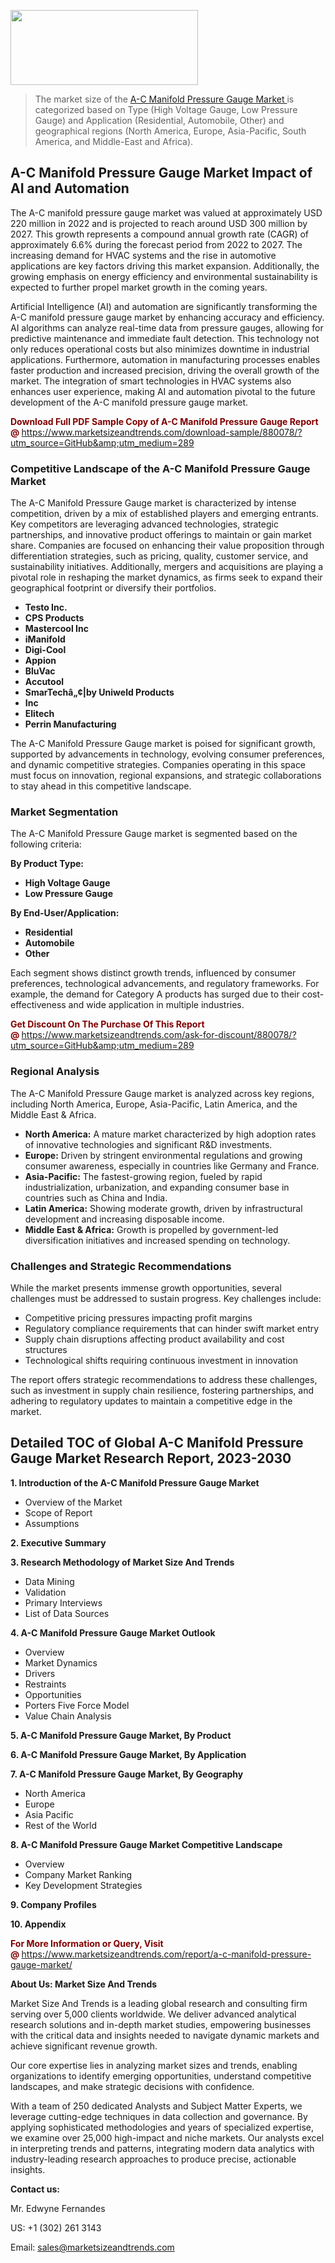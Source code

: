 <img src="https://100x100musica.es/wp-content/uploads/2024/12/Verified-Market-Reports-4-300x120.jpg" alt="" width="300" height="120" class="alignnone size-medium wp-image-100382" /><blockquote><p>The market size of the <a href="https://www.marketsizeandtrends.com/download-sample/880078/?utm_source=GitHub&amp;utm_medium=289" target="_blank">A-C Manifold Pressure Gauge Market </a>is categorized based on Type (High Voltage Gauge, Low Pressure Gauge) and Application (Residential, Automobile, Other) and geographical regions (North America, Europe, Asia-Pacific, South America, and Middle-East and Africa).</p></blockquote><p><h2>A-C Manifold Pressure Gauge Market Impact of AI and Automation</h2><p>The A-C manifold pressure gauge market was valued at approximately USD 220 million in 2022 and is projected to reach around USD 300 million by 2027. This growth represents a compound annual growth rate (CAGR) of approximately 6.6% during the forecast period from 2022 to 2027. The increasing demand for HVAC systems and the rise in automotive applications are key factors driving this market expansion. Additionally, the growing emphasis on energy efficiency and environmental sustainability is expected to further propel market growth in the coming years.</p><p>Artificial Intelligence (AI) and automation are significantly transforming the A-C manifold pressure gauge market by enhancing accuracy and efficiency. AI algorithms can analyze real-time data from pressure gauges, allowing for predictive maintenance and immediate fault detection. This technology not only reduces operational costs but also minimizes downtime in industrial applications. Furthermore, automation in manufacturing processes enables faster production and increased precision, driving the overall growth of the market. The integration of smart technologies in HVAC systems also enhances user experience, making AI and automation pivotal to the future development of the A-C manifold pressure gauge market.</p></p><p><strong><span style="color: #800000;">Download Full PDF Sample Copy of A-C Manifold Pressure Gauge Report @</span>&nbsp;</strong><a href="https://www.marketsizeandtrends.com/download-sample/880078/?utm_source=GitHub&amp;utm_medium=289">https://www.marketsizeandtrends.com/download-sample/880078/?utm_source=GitHub&amp;utm_medium=289</a></p><h3>Competitive Landscape of the A-C Manifold Pressure Gauge Market</h3><p>The A-C Manifold Pressure Gauge market is characterized by intense competition, driven by a mix of established players and emerging entrants. Key competitors are leveraging advanced technologies, strategic partnerships, and innovative product offerings to maintain or gain market share. Companies are focused on enhancing their value proposition through differentiation strategies, such as pricing, quality, customer service, and sustainability initiatives. Additionally, mergers and acquisitions are playing a pivotal role in reshaping the market dynamics, as firms seek to expand their geographical footprint or diversify their portfolios.</p><p><strong><p><ul><li>Testo Inc. </li><li> CPS Products </li><li> Mastercool Inc </li><li> iManifold </li><li> Digi-Cool </li><li> Appion </li><li> BluVac </li><li> Accutool </li><li> SmarTechâ„¢|by Uniweld Products </li><li> Inc </li><li> Elitech </li><li> Perrin Manufacturing</p></li></ul></p></strong></p><p>The A-C Manifold Pressure Gauge market is poised for significant growth, supported by advancements in technology, evolving consumer preferences, and dynamic competitive strategies. Companies operating in this space must focus on innovation, regional expansions, and strategic collaborations to stay ahead in this competitive landscape.</p><h3>Market Segmentation</h3><p>The A-C Manifold Pressure Gauge market is segmented based on the following criteria:</p><p><strong>By Product Type:</strong></p><p><strong><p><ul><li>High Voltage Gauge </li><li> Low Pressure Gauge</p></li></ul></p></strong></p><p><strong>By End-User/Application:</strong></p><p><strong><p><ul><li>Residential </li><li> Automobile </li><li> Other</p></li></ul></p></strong></p><p>Each segment shows distinct growth trends, influenced by consumer preferences, technological advancements, and regulatory frameworks. For example, the demand for Category A products has surged due to their cost-effectiveness and wide application in multiple industries.</p><p><strong><span style="color: #800000;">Get Discount On The Purchase Of This Report @&nbsp;</span></strong><a href="https://www.marketsizeandtrends.com/ask-for-discount/880078/?utm_source=GitHub&amp;utm_medium=289">https://www.marketsizeandtrends.com/ask-for-discount/880078/?utm_source=GitHub&amp;utm_medium=289</a></p><h3>Regional Analysis</h3><p>The A-C Manifold Pressure Gauge market is analyzed across key regions, including North America, Europe, Asia-Pacific, Latin America, and the Middle East &amp; Africa.</p><ul><li><strong>North America:</strong> A mature market characterized by high adoption rates of innovative technologies and significant R&amp;D investments.</li><li><strong>Europe:</strong> Driven by stringent environmental regulations and growing consumer awareness, especially in countries like Germany and France.</li><li><strong>Asia-Pacific:</strong> The fastest-growing region, fueled by rapid industrialization, urbanization, and expanding consumer base in countries such as China and India.</li><li><strong>Latin America:</strong> Showing moderate growth, driven by infrastructural development and increasing disposable income.</li><li><strong>Middle East &amp; Africa:</strong> Growth is propelled by government-led diversification initiatives and increased spending on technology.</li></ul><h3>Challenges and Strategic Recommendations</h3><p>While the market presents immense growth opportunities, several challenges must be addressed to sustain progress. Key challenges include:</p><ul><li>Competitive pricing pressures impacting profit margins</li><li>Regulatory compliance requirements that can hinder swift market entry</li><li>Supply chain disruptions affecting product availability and cost structures</li><li>Technological shifts requiring continuous investment in innovation</li></ul><p>The report offers strategic recommendations to address these challenges, such as investment in supply chain resilience, fostering partnerships, and adhering to regulatory updates to maintain a competitive edge in the market.</p><h2>Detailed TOC of Global A-C Manifold Pressure Gauge Market Research Report, 2023-2030</h2><p><strong>1. Introduction of the A-C Manifold Pressure Gauge Market</strong></p><ul><li>Overview of the Market</li><li>Scope of Report</li><li>Assumptions&nbsp;</li></ul><p><strong>2. Executive Summary</strong></p><p><strong>3. Research Methodology of <strong>Market Size And Trends</strong></strong></p><ul><li>Data Mining</li><li>Validation</li><li>Primary Interviews</li><li>List of Data Sources&nbsp;</li></ul><p><strong>4. A-C Manifold Pressure Gauge Market Outlook</strong></p><ul><li>Overview</li><li>Market Dynamics</li><li>Drivers</li><li>Restraints</li><li>Opportunities</li><li>Porters Five Force Model</li><li>Value Chain Analysis&nbsp;</li></ul><p><strong>5. A-C Manifold Pressure Gauge Market, By Product</strong></p><p><strong>6. A-C Manifold Pressure Gauge Market, By Application</strong></p><p><strong>7. A-C Manifold Pressure Gauge Market, By Geography</strong></p><ul><li>North America</li><li>Europe</li><li>Asia Pacific</li><li>Rest of the World&nbsp;</li></ul><p><strong>8. A-C Manifold Pressure Gauge Market Competitive Landscape</strong></p><ul><li>Overview</li><li>Company Market Ranking</li><li>Key Development Strategies&nbsp;</li></ul><p><strong>9. Company Profiles</strong></p><p><strong>10. Appendix</strong></p><p><strong><span style="color: #800000;">For More Information or Query, Visit @&nbsp;</span></strong><a href="https://www.marketsizeandtrends.com/report/a-c-manifold-pressure-gauge-market/">https://www.marketsizeandtrends.com/report/a-c-manifold-pressure-gauge-market/</a></p><p></p><p><strong>About Us:&nbsp;Market Size And Trends</strong></p><p>Market Size And Trends&nbsp;is a leading global research and consulting firm serving over 5,000 clients worldwide. We deliver advanced analytical research solutions and in-depth market studies, empowering businesses with the critical data and insights needed to navigate dynamic markets and achieve significant revenue growth.</p><p>Our core expertise lies in analyzing market sizes and trends, enabling organizations to identify emerging opportunities, understand competitive landscapes, and make strategic decisions with confidence.</p><p>With a team of 250 dedicated Analysts and Subject Matter Experts, we leverage cutting-edge techniques in data collection and governance. By applying sophisticated methodologies and years of specialized expertise, we examine over 25,000 high-impact and niche markets. Our analysts excel in interpreting trends and patterns, integrating modern data analytics with industry-leading research approaches to produce precise, actionable insights.</p><p><strong>Contact us:</strong></p><p>Mr. Edwyne Fernandes</p><p>US: +1 (302) 261 3143</p><p>Email: <a href="mailto:sales@marketsizeandtrends.com">sales@marketsizeandtrends.com</a>&nbsp;</p>
